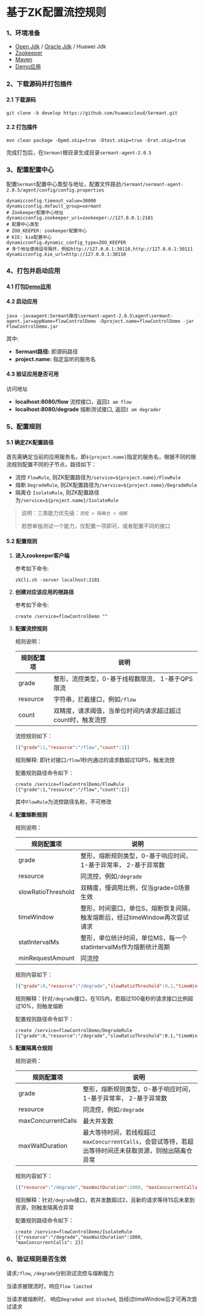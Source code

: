 # 基于ZK配置流控规则

### 1、环境准备

- [Open Jdk](http://openjdk.java.net/) / [Oracle Jdk](https://www.oracle.com/java/technologies/downloads/) / Huawei Jdk
- [Zookeeper](https://zookeeper.apache.org/releases.html)
- [Maven](https://maven.apache.org/)
- [Demo应用](../../../sermant-plugins/sermant-flowcontrol/flowcontrol-demos/flowcontrol-demo)

### 2、下载源码并打包插件

#### 2.1 **下载源码**

```shell
git clone -b develop https://github.com/huaweicloud/Sermant.git
```

#### 2.2 **打包插件**

```shell
mvn clean package -Dpmd.skip=true -Dtest.skip=true -Drat.skip=true
```

完成打包后，在`Sermant`根目录生成目录`sermant-agent-2.0.5`

### 3、配置配置中心

配置`Sermant`配置中心类型与地址，配置文件路劲`/Sermant/sermant-agent-2.0.5/agent/config/config.properties`

```properties
dynamicconfig.timeout_value=30000
dynamicconfig.default_group=sermant
# Zookeeper配置中心地址
dynamicconfig.zookeeper_uri=zookeeper://127.0.0.1:2181
# 配置中心类型
# ZOO_KEEPER: zookeeper配置中心
# KIE: kie配置中心
dynamicconfig.dynamic_config_type=ZOO_KEEPER
# 多个地址使用逗号隔开，例如http://127.0.0.1:30110,http://127.0.0.1:30111
dynamicconfig.kie_url=http://127.0.0.1:30110
```

### 4、打包并启动应用

#### 4.1 打包[Demo应用](../../../sermant-plugins/sermant-flowcontrol/flowcontrol-demos/flowcontrol-demo)

#### 4.2 启动应用

```shell
java -javaagent:Sermant路径\sermant-agent-2.0.5\agent\sermant-agent.jar=appName=flowControlDemo -Dproject.name=flowControlDemo -jar FlowControlDemo.jar
```

其中:

- **Sermant路径:** 即源码路径
- **project.name:** 指定监听的服务名

#### 4.3 验证应用是否可用

访问地址

- **localhost:8080/flow**  流控接口，返回`I am flow`
- **localhost:8080/degrade** 熔断测试接口, 返回`I am degrader`

### 5、配置规则

#### 5.1 确定ZK配置路径

首先需确定当前的应用服务名，即`${project.name}`指定的服务名，根据不同的限流规则配置不同的子节点，路径如下：

- 流控  `FlowRule`, 则ZK配置路径为`/service=${project.name}/FlowRule`
- 熔断  `DegradeRule`, 则ZK配置路径为`/service=${project.name}/DegradeRule`
- 隔离仓 `IsolateRule`, 则ZK配置路径为`/service=${project.name}/IsolateRule`

> 说明：三类能力优先级：`流控 > 隔离仓 > 熔断`
>
> 若想单独测试一个能力，仅配置一项即可，或者配置不同的接口

#### 5.2 配置规则

1. **进入zookeeper客户端**

   参考如下命令:

   ```shell
   zkCli.sh -server localhost:2181
   ```

2. **创建对应该应用的根路径**

   参考如下命令:

   ```shell
   create /service=flowControlDemo ""
   ```

3. **配置流控规则**

   规则说明：

   | 规则配置项 | 说明                                                        |
   | ---------- | ----------------------------------------------------------- |
   | grade      | 整形，流控类型，0-基于线程数限流， 1-基于QPS限流            |
   | resource   | 字符串，拦截接口，例如`/flow`                               |
   | count      | 双精度，请求阈值，当单位时间内请求超过超过count时，触发流控 |

   

   流控规则如下：

   ```json
   [{"grade":1,"resource":"/flow","count":1}]
   ```

   规则解释: 即针对接口`/flow`1秒内通过的请求数超过1QPS，触发流控

   配置规则路径命令如下：

   ```shell
   create /service=flowControlDemo/FlowRule [{"grade":1,"resource":"/flow","count":1}]
   ```

   其中`FlowRule`为流控路径名称，不可修改

4. **配置熔断规则**

   规则说明：

   | 规则配置项         | 说明                                                         |
   | ------------------ | ------------------------------------------------------------ |
   | grade              | 整形，熔断规则类型，0-基于响应时间，1-基于异常率， 2-基于异常数 |
   | resource           | 同流控，例如`/degrade`                                       |
   | slowRatioThreshold | 双精度，慢调用比例，仅当grade=0场景生效                      |
   | timeWindow         | 整形，时间窗口，单位S，熔断恢复间隔，触发熔断后，经过timeWindow再次尝试请求 |
   | statIntervalMs     | 整形，单位统计时间，单位MS，每一个statIntervalMs作为熔断统计周期 |
   | minRequestAmount   | 同流控                                                       |

   

   规则内容如下：

   ```json
   [{"grade":0,"resource":"/degrade","slowRatioThreshold":0.1,"timeWindow":10,"statIntervalMs":10000,"minRequestAmount":3,"count":100.0}]
   ```

   规则解释：针对`/degrade`接口，在10S内，若超过100毫秒的请求接口比例超过10%，则触发熔断

   配置规则路径命令如下：

   ```shell
   create /service=flowControlDemo/DegradeRule [{"grade":0,"resource":"/degrade","slowRatioThreshold":0.1,"timeWindow":10,"statIntervalMs":10000,"minRequestAmount":3,"count":100.0}]
   ```

5. **配置隔离仓规则**

   规则说明：

   | 规则配置项         | 说明                                                         |
   | ------------------ | ------------------------------------------------------------ |
   | grade              | 整形，熔断规则类型，0-基于响应时间，1-基于异常率， 2-基于异常数 |
   | resource           | 同流控，例如`/degrade`                                       |
   | maxConcurrentCalls | 最大并发数                                                   |
   | maxWaitDuration    | 最大等待时间，若线程超过`maxConcurrentCalls`，会尝试等待，若超出等待时间还未获取资源，则抛出隔离仓异常 |

   

   规则内容如下：

   ```json
   [{"resource":"/degrade","maxWaitDuration":1000, "maxConcurrentCalls": 2}]
   ```

   规则解释：针对`/degrade`接口，若并发数超过2，且新的请求等待1S后未拿到资源，则触发隔离仓异常

   配置规则路径命令如下：

   ```shell
   create /service=flowControlDemo/IsolateRule [{"resource":"/degrade","maxWaitDuration":1000, "maxConcurrentCalls": 2}]
   ```

   

### 6、验证规则是否生效

请求`/flow`, `/degrade`分别测试流控与熔断能力

当请求被限流时，响应`flow limited`

当请求被熔断时， 响应`Degraded and blocked`, 当经过timeWindow后才可再次尝试请求